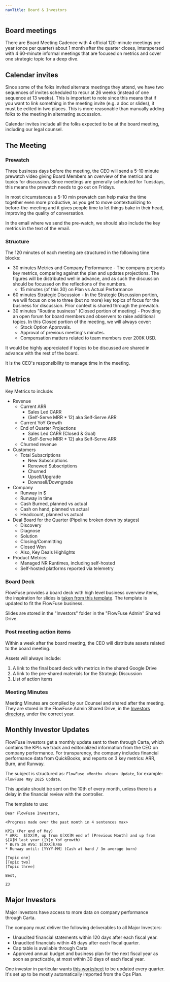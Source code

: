 ```yaml
---
navTitle: Board & Investors
---
```


## Board meetings

There are Board Meeting Cadence with 4 official 120-minute meetings per year
(once per quarter) about 1 month after the quarter closes, interspersed with 4
60-minute informal meetings that are focused on metrics and cover one strategic
topic for a deep dive.

## Calendar invites

Since some of the folks invited alternate meetings they attend, we have two
sequences of invites scheduled to recur at 26 weeks (instead of one sequence at
13 weeks). This is important to note since this means that if you want to link
something in the meeting invite (e.g. a doc or slides), it must be edited in two
places. This is more reasonable than manually adding folks to the meeting in
alternating succession.

Calendar invites include all the folks expected to be at the board meeting,
including our legal counsel.

## The Meeting

### Prewatch

Three business days before the meeting, the CEO will send a 5-10 minute prewatch
video giving Board Members an overview of the metrics and topics for discussion.
Since meetings are generally scheduled for Tuesdays, this means the prewatch
needs to go out on Fridays.

In most circumstances a 5-10 min prewatch can help make the time together even
more productive, as you get to move contextualizing to before-the-meeting and it
gives people time to let things bake in their head, improving the quality of
conversation.

In the email where we send the pre-watch, we should also include the key metrics
in the text of the email.

### Structure

The 120 minutes of each meeting are structured in the following time blocks:

- 30 minutes Metrics and Company Performance - The company presents key metrics,
  comparing against the plan and updates projections. The figures will be
  distributed well in advance, and as such the discussion should be focussed on
  the reflections of the numbers.
  - 15 minutes (of this 30) on Plan vs Actual Performance
- 60 minutes Strategic Discussion - In the Strategic Discussion portion, we will
  focus on one to three (but no more) key topics of focus for the business for
  discussion. Prior context is shared through the prewatch.
- 30 minutes "Routine business" (Closed portion of meeting) - Providing an open
  forum for board members and observers to raise additional topics. In this
  Closed portion of the meeting, we will always cover:
     - Stock Option Approvals.
     - Approval of previous meeting's minutes.
     - Compensation matters related to team members over 200K USD.

It would be highly appreciated if topics to be discussed are shared in advance with the rest of the board.

It is the CEO's responsibility to manage time in the meeting.

## Metrics

Key Metrics to include:

- Revenue
  - Current ARR
    - Sales Led CARR
    - (Self-Serve MRR * 12) aka Self-Serve ARR
  - Current YoY Growth
  - End of Quarter Projections
    - Sales Led CARR (Closed & Goal)
    - (Self-Serve MRR * 12) aka Self-Serve ARR
  - Churned revenue
- Customers
  - Total Subscriptions
    - New Subscriptions
    - Renewed Subscriptions
    - Churned
    - Upsell/Upgrade
    - Downsell/Downgrade
- Company
  - Runway in $
  - Runway in time
  - Cash Burned, planned vs actual
  - Cash on hand, planned vs actual
  - Headcount, planned vs actual
- Deal Board for the Quarter (Pipeline broken down by stages)
  - Discovery
  - Diagnose
  - Solution
  - Closing/Committing
  - Closed Won
  - Also, Key Deals Highlights
- Product Metrics:
  - Managed NR Runtimes, including self-hosted
  - Self-hosted platforms reported via telemetry

### Board Deck

FlowFuse provides a board deck with high level business overview items, the
inspiration for slides is
[taken from this template](https://www.slideshare.net/slideshow/senovo-board-meeting-template/128164697).
The template is updated to fit the FlowFuse business.

Slides are stored in the "Investors" folder in the "FlowFuse Admin" Shared
Drive.

### Post meeting action items

Within a week after the board meeting, the CEO will distribute assets related to
the board meeting.

Assets will always include:

1. A link to the final board deck with metrics in the shared Google Drive
2. A link to the pre-shared materials for the Strategic Discussion
3. List of action items

### Meeting Minutes

Meeting Minutes are compiled by our Counsel and shared after the meeting. They
are stored in the FlowFuse Admin Shared Drive, in the
[Investors directory](https://drive.google.com/drive/folders/1EO1QO2K0wsHKRhA6FUjwkLvILrPCsAHA),
under the correct year.

## Monthly Investor Updates

FlowFuse investors get a monthly update sent to them through Carta, which
contains the KPIs we track and editorialized information from the CEO on company
performance. For transparency, the company includes financial performance data
from QuickBooks, and reports on 3 key metrics: ARR, Burn, and Runway.

The subject is structured as: `FlowFuse <Month> <Year> Update`, for example:
`FlowFuse May 2025 Update`.

This update should be sent on the 10th of every month, unless there is a delay in the financial review with the controller.

The template to use:

```
Dear FlowFuse Investors,

<Progress made over the past month in 4 sentences max>

KPIs (Per end of May)
* ARR:  $[XX]M, up from $[XX]M end of [Previous Month] and up from $[X]M last year ([Y]x YoY growth)
* Burn 3m AVG: $[XXX]k/mo
* Runway until: [YYYY-MM] (Cash at hand / 3m average burn)

[Topic one]
[Topic two]
[Topic three]

Best,

ZJ
```

## Major Investors

Major investors have access to more data on company performance through Carta.

The company must deliver the following deliverables to all Major Investors:

- Unaudited financial statements within 120 days after each fiscal year.
- Unaudited financials within 45 days after each fiscal quarter.
- Cap table is available through Carta
- Approved annual budget and business plan for the next fiscal year as soon as
  practicable, at most within 30 days of each fiscal year.

One investor in particular wants [this worksheet](https://docs.google.com/spreadsheets/d/10K12_RdNOu81-Ooxh1Vca6dF_EN3VWl2/edit?gid=1113941930#gid=1113941930) to be updated
every quarter. It's set up to be mostly automatically imported from the Ops Plan.
